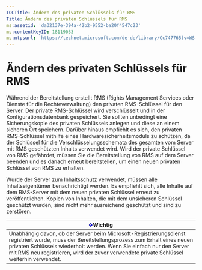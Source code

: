 ```yaml
---
TOCTitle: Ändern des privaten Schlüssels für RMS
Title: Ändern des privaten Schlüssels für RMS
ms:assetid: 'da32137e-394a-42b2-9552-ba20f4547c23'
ms:contentKeyID: 18119033
ms:mtpsurl: 'https://technet.microsoft.com/de-de/library/Cc747765(v=WS.10)'
---
```


Ändern des privaten Schlüssels für RMS
======================================

Während der Bereitstellung erstellt RMS (Rights Management Services oder Dienste für die Rechteverwaltung) den privaten RMS-Schlüssel für den Server. Der private RMS-Schlüssel wird verschlüsselt und in der Konfigurationsdatenbank gespeichert. Sie sollten unbedingt eine Sicherungskopie des privaten Schlüssels anlegen und diese an einem sicheren Ort speichern. Darüber hinaus empfiehlt es sich, den privaten RMS-Schlüssel mithilfe eines Hardwaresicherheitsmoduls zu schützen, da der Schlüssel für die Verschlüsselungsschemata des gesamten vom Server mit RMS geschützten Inhalts verwendet wird. Wird der private Schlüssel von RMS gefährdet, müssen Sie die Bereitstellung von RMS auf dem Server beenden und es danach erneut bereitstellen, um einen neuen privaten Schlüssel von RMS zu erhalten.

Wurde der Server zum Inhaltsschutz verwendet, müssen alle Inhaltseigentümer benachrichtigt werden. Es empfiehlt sich, alle Inhalte auf dem RMS-Server mit dem neuen privaten Schlüssel erneut zu veröffentlichen. Kopien von Inhalten, die mit dem unsicheren Schlüssel geschützt wurden, sind nicht mehr ausreichend geschützt und sind zu zerstören.

| ![](images/Cc747765.Important(WS.10).gif)Wichtig                                                                                                                                                                                                                                   |
|-----------------------------------------------------------------------------------------------------------------------------------------------------------------------------------------------------------------------------------------------------------------------------------------------------------------|
| Unabhängig davon, ob der Server beim Microsoft-Registrierungsdienst registriert wurde, muss der Bereitstellungsprozess zum Erhalt eines neuen privaten Schlüssels wiederholt werden. Wenn Sie einfach nur den Server mit RMS neu registrieren, wird der zuvor verwendete private Schlüssel weiterhin verwendet. |
